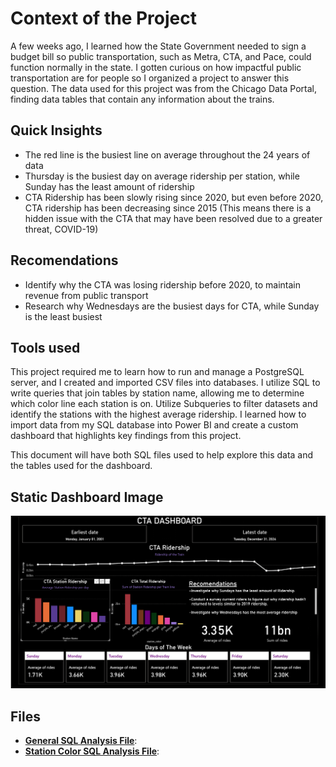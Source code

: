 


# Context of the Project
A few weeks ago, I learned how the State Government needed to sign a budget bill so public transportation, such as Metra, CTA, and Pace, could function normally in the state. I gotten curious on how impactful public transportation are for people so I organized a project to answer this question. The data used for this project was from the Chicago Data Portal, finding data tables that contain any information about the trains. 


## Quick Insights
- The red line is the busiest line on average throughout the 24 years of data
- Thursday is the busiest day on average ridership per station, while Sunday has the least amount of ridership
- CTA Ridership has been slowly rising since 2020, but even before 2020, CTA ridership has been decreasing since 2015 (This means there is a hidden issue with the CTA that may have been resolved due to a greater threat, COVID-19)

## Recomendations 
- Identify why the CTA was losing ridership before 2020, to maintain revenue from public transport
- Research why Wednesdays are the busiest days for CTA, while Sunday is the least busiest 

## Tools used
This project required me to learn how to run and manage a PostgreSQL server, and I created and imported CSV files into databases. I utilize SQL to write queries that join tables by station name, allowing me to determine which color line each station is on. Utilize Subqueries to filter datasets and identify the stations with the highest average ridership. I learned how to import data from my SQL database into Power BI and create a custom dashboard that highlights key findings from this project.

This document will have both SQL files used to help explore this data and the tables used for the dashboard. 


## Static Dashboard Image

![image](https://github.com/Christopher-Arzate/CTA/blob/main/CTA_Dashboard.png) 

## Files
- **[General SQL Analysis File](https://github.com/Christopher-Arzate/CTA/blob/main/CTA_boarding_num.sql)**: 
- **[Station Color SQL Analysis File](https://github.com/Christopher-Arzate/CTA/blob/main/CTA.sql)**:


